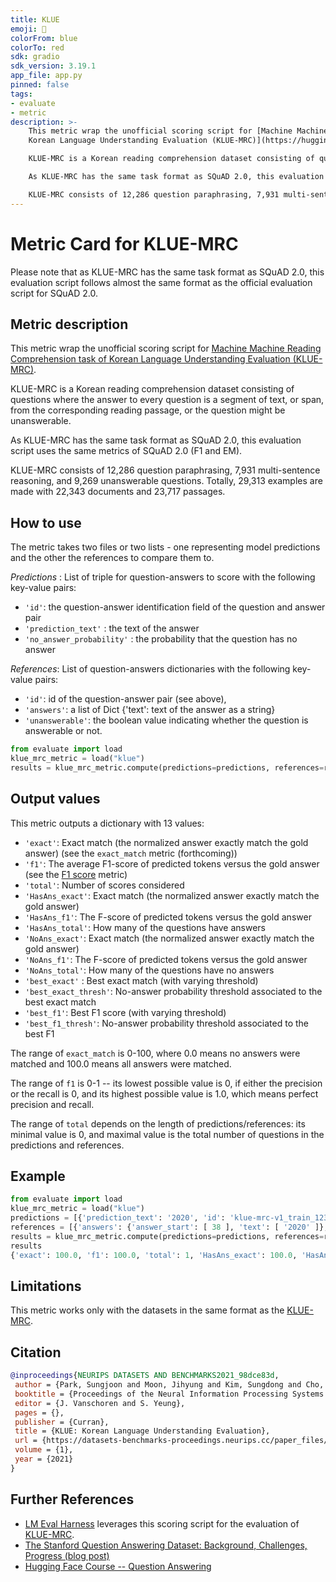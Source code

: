 ```yaml
---
title: KLUE
emoji: 🤗
colorFrom: blue
colorTo: red
sdk: gradio
sdk_version: 3.19.1
app_file: app.py
pinned: false
tags:
- evaluate
- metric
description: >-
    This metric wrap the unofficial scoring script for [Machine Machine Reading Comprehension task of
    Korean Language Understanding Evaluation (KLUE-MRC)](https://huggingface.co/datasets/klue/viewer/mrc/train).

    KLUE-MRC is a Korean reading comprehension dataset consisting of questions where the answer to every question is a segment of text, or span, from the corresponding reading passage, or the question might be unanswerable.

    As KLUE-MRC has the same task format as SQuAD 2.0, this evaluation script uses the same metrics of SQuAD 2.0 (F1 and EM).

    KLUE-MRC consists of 12,286 question paraphrasing, 7,931 multi-sentence reasoning, and 9,269 unanswerable questions. Totally, 29,313 examples are made with 22,343 documents and 23,717 passages.
---
```


# Metric Card for KLUE-MRC

Please note that as KLUE-MRC has the same task format as SQuAD 2.0, this evaluation script follows almost the same format as the official evaluation script for SQuAD 2.0.

## Metric description

This metric wrap the unofficial scoring script for [Machine Machine Reading Comprehension task of
Korean Language Understanding Evaluation (KLUE-MRC)](https://huggingface.co/datasets/klue/viewer/mrc/train).

KLUE-MRC is a Korean reading comprehension dataset consisting of questions where the answer to every question is a segment of text, or span, from the corresponding reading passage, or the question might be unanswerable.

As KLUE-MRC has the same task format as SQuAD 2.0, this evaluation script uses the same metrics of SQuAD 2.0 (F1 and EM).

KLUE-MRC consists of 12,286 question paraphrasing, 7,931 multi-sentence reasoning, and 9,269 unanswerable questions. Totally, 29,313 examples are made with 22,343 documents and 23,717 passages.

## How to use 

The metric takes two files or two lists - one representing model predictions and the other the references to compare them to. 

*Predictions* : List of triple for question-answers to score with the following key-value pairs:
* `'id'`:  the question-answer identification field of the question and answer pair 
* `'prediction_text'` : the text of the answer
* `'no_answer_probability'` : the probability that the question has no answer

*References*: List of question-answers dictionaries with the following key-value pairs:
* `'id'`: id of the question-answer pair (see above),
* `'answers'`: a list of Dict {'text': text of the answer as a string}
*  `'unanswerable'`: the boolean value indicating whether the question is answerable or not.

```python
from evaluate import load
klue_mrc_metric = load("klue")
results = klue_mrc_metric.compute(predictions=predictions, references=references)
```

## Output values

This metric outputs a dictionary with 13 values: 
* `'exact'`: Exact match (the normalized answer exactly match the gold answer) (see the `exact_match` metric (forthcoming))
* `'f1'`: The average F1-score of predicted tokens versus the gold answer (see the [F1 score](https://huggingface.co/metrics/f1) metric)
* `'total'`: Number of scores considered
* `'HasAns_exact'`: Exact match (the normalized answer exactly match the gold answer)
* `'HasAns_f1'`:  The F-score of predicted tokens versus the gold answer
* `'HasAns_total'`: How many of the questions have answers
* `'NoAns_exact'`: Exact match (the normalized answer exactly match the gold answer)
* `'NoAns_f1'`: The F-score of predicted tokens versus the gold answer
* `'NoAns_total'`: How many of the questions have no answers
* `'best_exact'` : Best exact match (with varying threshold)
* `'best_exact_thresh'`: No-answer probability threshold associated to the best exact match
* `'best_f1'`: Best F1 score (with varying threshold)
* `'best_f1_thresh'`: No-answer probability threshold associated to the best F1


The range of `exact_match` is 0-100, where 0.0 means no answers were matched and 100.0 means all answers were matched. 

The range of `f1` is 0-1 -- its lowest possible value is 0, if either the precision or the recall is 0, and its highest possible value is 1.0, which means perfect precision and recall.

The range of `total` depends on the length of predictions/references: its minimal value is 0, and maximal value is the total number of questions in the predictions and references.

## Example 

```python
from evaluate import load
klue_mrc_metric = load("klue")
predictions = [{'prediction_text': '2020', 'id': 'klue-mrc-v1_train_12311', 'no_answer_probability': 0.}]
references = [{'answers': {'answer_start': [ 38 ], 'text': [ '2020' ]}, 'id': 'klue-mrc-v1_train_12311'}]
results = klue_mrc_metric.compute(predictions=predictions, references=references)
results
{'exact': 100.0, 'f1': 100.0, 'total': 1, 'HasAns_exact': 100.0, 'HasAns_f1': 100.0, 'HasAns_total': 1, 'best_exact': 100.0, 'best_exact_thresh': 0.0, 'best_f1': 100.0, 'best_f1_thresh': 0.0}
```

## Limitations
This metric works only with the datasets in the same format as the [KLUE-MRC](https://huggingface.co/datasets/klue/viewer/mrc/train). 


## Citation

```bibtex
@inproceedings{NEURIPS DATASETS AND BENCHMARKS2021_98dce83d,
 author = {Park, Sungjoon and Moon, Jihyung and Kim, Sungdong and Cho, Won Ik and Han, Ji Yoon and Park, Jangwon and Song, Chisung and Kim, Junseong and Song, Youngsook and Oh, Taehwan and Lee, Joohong and Oh, Juhyun and Lyu, Sungwon and Jeong, Younghoon and Lee, Inkwon and Seo, Sangwoo and Lee, Dongjun and Kim, Hyunwoo and Lee, Myeonghwa and Jang, Seongbo and Do, Seungwon and Kim, Sunkyoung and Lim, Kyungtae and Lee, Jongwon and Park, Kyumin and Shin, Jamin and Kim, Seonghyun and Park, Lucy and Park, Lucy and Oh, Alice and Ha (NAVER AI Lab), Jung-Woo and Cho, Kyunghyun and Cho, Kyunghyun},
 booktitle = {Proceedings of the Neural Information Processing Systems Track on Datasets and Benchmarks},
 editor = {J. Vanschoren and S. Yeung},
 pages = {},
 publisher = {Curran},
 title = {KLUE: Korean Language Understanding Evaluation},
 url = {https://datasets-benchmarks-proceedings.neurips.cc/paper_files/paper/2021/file/98dce83da57b0395e163467c9dae521b-Paper-round2.pdf},
 volume = {1},
 year = {2021}
}
```
    
## Further References 

- [LM Eval Harness](https://github.com/EleutherAI/lm-evaluation-harness) leverages this scoring script for the evaluation of [KLUE-MRC](https://huggingface.co/datasets/klue/viewer/mrc/train).
- [The Stanford Question Answering Dataset: Background, Challenges, Progress (blog post)](https://rajpurkar.github.io/mlx/qa-and-squad/)
- [Hugging Face Course -- Question Answering](https://huggingface.co/course/chapter7/7)